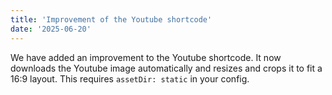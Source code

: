 ```yaml
---
title: 'Improvement of the Youtube shortcode'
date: '2025-06-20'
---
```


We have added an improvement to the Youtube shortcode. It now downloads the Youtube image automatically and resizes and crops it to fit a 16:9 layout. This requires `assetDir: static` in your config.